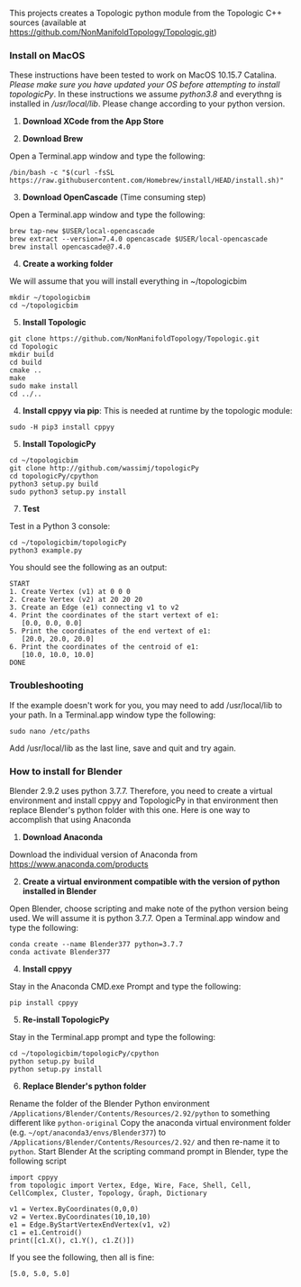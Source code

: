 This projects creates a Topologic python module from the Topologic C++ sources (available at https://github.com/NonManifoldTopology/Topologic.git)

### Install on MacOS

These instructions have been tested to work on MacOS 10.15.7 Catalina. *Please make sure you have updated your OS before attempting to install topologicPy*. In these instructions we assume *python3.8* and everythng is installed in */usr/local/lib*. Please change according to your python version.

1. **Download XCode from the App Store**

2. **Download Brew**

Open a Terminal.app window and type the following:
```
/bin/bash -c "$(curl -fsSL https://raw.githubusercontent.com/Homebrew/install/HEAD/install.sh)"
```

3. **Download OpenCascade** (Time consuming step)

Open a Terminal.app window and type the following:
```
brew tap-new $USER/local-opencascade
brew extract --version=7.4.0 opencascade $USER/local-opencascade
brew install opencascade@7.4.0
```

4. **Create a working folder**

We will assume that you will install everything in ~/topologicbim
```
mkdir ~/topologicbim
cd ~/topologicbim
```

5. **Install Topologic**
```
git clone https://github.com/NonManifoldTopology/Topologic.git
cd Topologic
mkdir build
cd build
cmake ..
make
sudo make install
cd ../..
```

4. **Install cppyy via pip**: This is needed at runtime by the topologic module:
```
sudo -H pip3 install cppyy
```

5. **Install TopologicPy**
```
cd ~/topologicbim
git clone http://github.com/wassimj/topologicPy
cd topologicPy/cpython
python3 setup.py build
sudo python3 setup.py install
```
7. **Test**

Test in a Python 3 console:
```
cd ~/topologicbim/topologicPy
python3 example.py
```
You should see the following as an output:
```
START
1. Create Vertex (v1) at 0 0 0
2. Create Vertex (v2) at 20 20 20
3. Create an Edge (e1) connecting v1 to v2
4. Print the coordinates of the start vertext of e1:
   [0.0, 0.0, 0.0]
5. Print the coordinates of the end vertext of e1:
   [20.0, 20.0, 20.0]
6. Print the coordinates of the centroid of e1:
   [10.0, 10.0, 10.0]
DONE
```

### Troubleshooting
If the example doesn't work for you, you may need to add /usr/local/lib to your path. In a Terminal.app window type the following:
```
sudo nano /etc/paths
```
Add /usr/local/lib as the last line, save and quit and try again.

### How to install for Blender

Blender 2.9.2 uses python 3.7.7. Therefore, you need to create a virtual environment and install cppyy and TopologicPy in that environment then replace Blender's python folder with this one. Here is one way to accomplish that using Anaconda

1. **Download Anaconda** 

Download the individual version of Anaconda from https://www.anaconda.com/products


2. **Create a virtual environment compatible with the version of python installed in Blender**

Open Blender, choose scripting and make note of the python version being used. We will assume it is python 3.7.7. Open a Terminal.app window and type the following:

```
conda create --name Blender377 python=3.7.7
conda activate Blender377
```

4. **Install cppyy**

Stay in the Anaconda CMD.exe Prompt and type the following:

```
pip install cppyy
```

5. **Re-install TopologicPy**

Stay in the Terminal.app prompt and type the following:

```
cd ~/topologicbim/topologicPy/cpython
python setup.py build
python setup.py install
```

6. **Replace Blender's python folder**

Rename the folder of the Blender Python environment ```/Applications/Blender/Contents/Resources/2.92/python``` to something different like ```python-original```
Copy the anaconda virtual environment folder (e.g. ```~/opt/anaconda3/envs/Blender377```) to ```/Applications/Blender/Contents/Resources/2.92/``` and then re-name it to ``python``.
Start Blender
At the scripting command prompt in Blender, type the following script

```
import cppyy
from topologic import Vertex, Edge, Wire, Face, Shell, Cell, CellComplex, Cluster, Topology, Graph, Dictionary

v1 = Vertex.ByCoordinates(0,0,0)
v2 = Vertex.ByCoordinates(10,10,10)
e1 = Edge.ByStartVertexEndVertex(v1, v2)
c1 = e1.Centroid()
print([c1.X(), c1.Y(), c1.Z()])
```

If you see the following, then all is fine:

```
[5.0, 5.0, 5.0]
```



